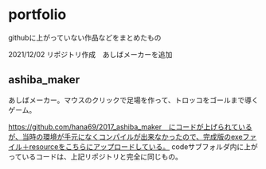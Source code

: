 # portfolio
githubに上がっていない作品などをまとめたもの

2021/12/02 リポジトリ作成　あしばメーカーを追加

## ashiba_maker

あしばメーカー。マウスのクリックで足場を作って、トロッコをゴールまで導くゲーム。

https://github.com/hana69/2017_ashiba_maker　にコードが上げられているが、当時の環境が手元になくコンパイルが出来なかったので、完成版のexeファイル＋resourceをこちらにアップロードしている。
codeサブフォルダ内に上がっているコードは、上記リポジトリと完全に同じもの。
